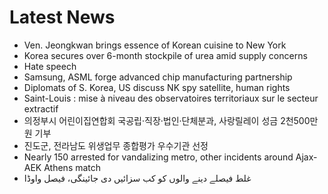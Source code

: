 # Latest News
-  Ven. Jeongkwan brings essence of Korean cuisine to New York
-  Korea secures over 6-month stockpile of urea amid supply concerns
-  Hate speech
-  Samsung, ASML forge advanced chip manufacturing partnership
-  Diplomats of S. Korea, US discuss NK spy satellite, human rights
-  ​Saint-Louis : mise à niveau des observatoires territoriaux sur le secteur extractif
-  의정부시 어린이집연합회 국공립‧직장‧법인‧단체분과, 사랑릴레이 성금 2천500만 원 기부
-  진도군, 전라남도 위생업무 종합평가 우수기관 선정
-  Nearly 150 arrested for vandalizing metro, other incidents around Ajax-AEK Athens match
-  غلط فیصلے دینے والوں کو کب سزائیں دی جائینگی، فیصل واوڈا
